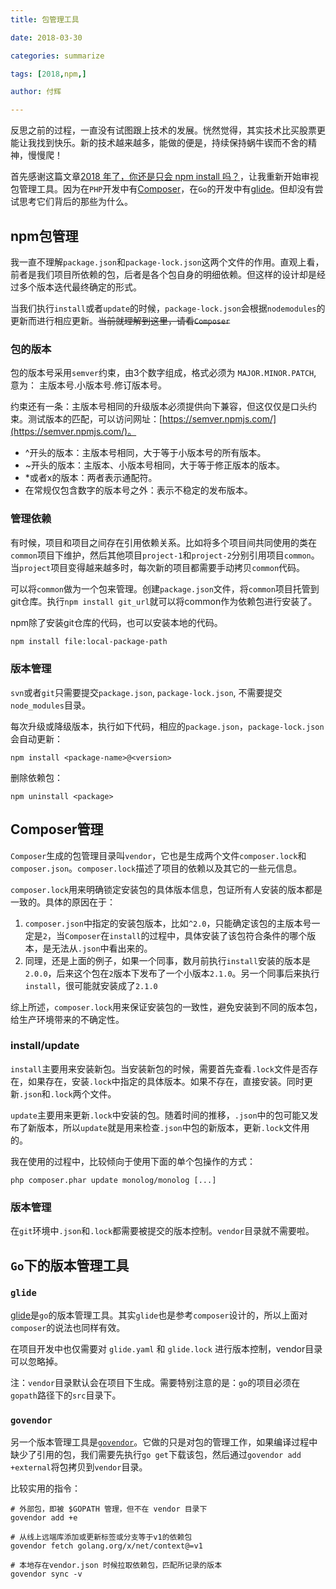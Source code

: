 ```yaml
---
title: 包管理工具

date: 2018-03-30

categories: summarize

tags: [2018,npm,]

author: 付辉

---
```


反思之前的过程，一直没有试图跟上技术的发展。恍然觉得，其实技术比买股票更能让我找到快乐。新的技术越来越多，能做的便是，持续保持蜗牛锲而不舍的精神，慢慢爬！

首先感谢这篇文章[2018 年了，你还是只会 npm install 吗？](http://mp.weixin.qq.com/s/3FOWBdErX0Xl3uGoyuzI8g)，让我重新开始审视包管理工具。因为在`PHP`开发中有[Composer](https://getcomposer.org/)，在`Go`的开发中有[glide](https://github.com/Masterminds/glide)。但却没有尝试思考它们背后的那些为什么。

## npm包管理

我一直不理解`package.json`和`package-lock.json`这两个文件的作用。直观上看，前者是我们项目所依赖的包，后者是各个包自身的明细依赖。但这样的设计却是经过多个版本迭代最终确定的形式。

当我们执行`install`或者`update`的时候，`package-lock.json`会根据`nodemodules`的更新而进行相应更新。~~当前就理解到这里，请看`Composer`~~

### 包的版本

包的版本号采用`semver`约束，由3个数字组成，格式必须为 `MAJOR.MINOR.PATCH`, 意为： 主版本号.小版本号.修订版本号。

约束还有一条：主版本号相同的升级版本必须提供向下兼容，但这仅仅是口头约束。测试版本的匹配，可以访问网址：[https://semver.npmjs.com/](https://semver.npmjs.com/)。

- ^开头的版本：主版本号相同，大于等于小版本号的所有版本。
- ~开头的版本：主版本、小版本号相同，大于等于修正版本的版本。
- *或者x的版本：两者表示通配符。
- 在常规仅包含数字的版本号之外：表示不稳定的发布版本。

### 管理依赖

有时候，项目和项目之间存在引用依赖关系。比如将多个项目间共同使用的类在`common`项目下维护，然后其他项目`project-1`和`project-2`分别引用项目`common`。当`project`项目变得越来越多时，每次新的项目都需要手动拷贝`common`代码。

可以将`common`做为一个包来管理。创建`package.json`文件，将`common`项目托管到git仓库。执行`npm install git_url`就可以将common作为依赖包进行安装了。

npm除了安装git仓库的代码，也可以安装本地的代码。
```bash
npm install file:local-package-path
```

### 版本管理

`svn`或者`git`只需要提交`package.json`, `package-lock.json`, 不需要提交`node_modules`目录。

每次升级或降级版本，执行如下代码，相应的`package.json`，`package-lock.json`会自动更新：
```
npm install <package-name>@<version>
```

删除依赖包：
```
npm uninstall <package>
```

## Composer管理

`Composer`生成的包管理目录叫`vendor`，它也是生成两个文件`composer.lock`和`composer.json`。`composer.lock`描述了项目的依赖以及其它的一些元信息。

`composer.lock`用来明确锁定安装包的具体版本信息，包证所有人安装的版本都是一致的。具体的原因在于：

1. `composer.json`中指定的安装包版本，比如`^2.0`，只能确定该包的主版本号一定是`2`，当`Composer`在`install`的过程中，具体安装了该包符合条件的哪个版本，是无法从`.json`中看出来的。
2. 同理，还是上面的例子，如果一个同事，数月前执行`install`安装的版本是`2.0.0`，后来这个包在`2`版本下发布了一个小版本`2.1.0`。另一个同事后来执行`install`，很可能就安装成了`2.1.0`

综上所述，`composer.lock`用来保证安装包的一致性，避免安装到不同的版本包，给生产环境带来的不确定性。

### install/update

`install`主要用来安装新包。当安装新包的时候，需要首先查看`.lock`文件是否存在，如果存在，安装`.lock`中指定的具体版本。如果不存在，直接安装。同时更新`.json`和`.lock`两个文件。

`update`主要用来更新`.lock`中安装的包。随着时间的推移，`.json`中的包可能又发布了新版本，所以`update`就是用来检查`.json`中包的新版本，更新`.lock`文件用的。

我在使用的过程中，比较倾向于使用下面的单个包操作的方式：
```
php composer.phar update monolog/monolog [...]
```

### 版本管理

在`git`环境中`.json`和`.lock`都需要被提交的版本控制。`vendor`目录就不需要啦。

## `Go`下的版本管理工具
### `glide`

[glide](https://github.com/Masterminds/glide)是`go`的版本管理工具。其实`glide`也是参考`composer`设计的，所以上面对`composer`的说法也同样有效。

在项目开发中也仅需要对 `glide.yaml` 和 `glide.lock` 进行版本控制，vendor目录可以忽略掉。

注：`vendor`目录默认会在项目下生成。需要特别注意的是：`go`的项目必须在`gopath`路径下的`src`目录下。

### `govendor`

另一个版本管理工具是[`govendor`](https://github.com/kardianos/govendor)。它做的只是对包的管理工作，如果编译过程中缺少了引用的包，我们需要先执行`go get`下载该包，然后通过`govendor add +external`将包拷贝到`vendor`目录。

比较实用的指令：
```
# 外部包，即被 $GOPATH 管理，但不在 vendor 目录下
govendor add +e 

# 从线上远端库添加或更新标签或分支等于v1的依赖包
govendor fetch golang.org/x/net/context@=v1

# 本地存在vendor.json 时候拉取依赖包，匹配所记录的版本
govendor sync -v
```
